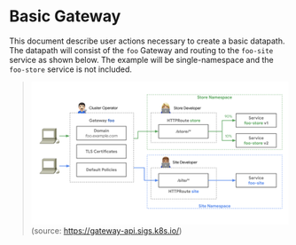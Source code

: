 # Basic Gateway

This document describe user actions necessary to create a basic
datapath. The datapath will consist of the `foo` Gateway and routing
to the `foo-site` service as shown below. The example will be
single-namespace and the `foo-store` service is not included.

> ![Gateway-API example](images/gateway-api-multi-namespace.png)
(source: https://gateway-api.sigs.k8s.io/)

